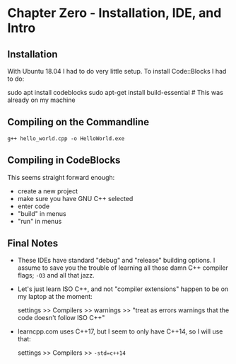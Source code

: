# Chapter Zero - Installation, IDE, and Intro

## Installation

With Ubuntu 18.04 I had to do very little setup. To install Code::Blocks I had to do:

sudo apt install codeblocks
sudo apt-get install build-essential  # This was already on my machine

## Compiling on the Commandline

    g++ hello_world.cpp -o HelloWorld.exe

## Compiling in CodeBlocks

This seems straight forward enough:

* create a new project
* make sure you have GNU C++ selected
* enter code
* "build" in menus
* "run" in menus

## Final Notes

* These IDEs have standard "debug" and "release" building options. I assume to save you the trouble of learning all those damn C++ compiler flags; `-O3` and all that jazz.

* Let's just learn ISO C++, and not "compiler extensions" happen to be on my laptop at the moment:

    settings >> Compilers >> warnings >> "treat as errors warnings that the code doesn't follow ISO C++"

* learncpp.com uses C++17, but I seem to only have C++14, so I will use that:

    settings >> Compilers >> `-std=c++14`
